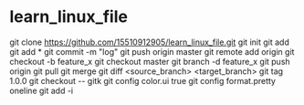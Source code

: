 # learn_linux_file
git clone https://github.com/15510912905/learn_linux_file.git
git init
git add <filename>
git add *
git commit -m "log"
git push origin master
git remote add origin <server>
git checkout -b feature_x
git checkout master
git branch -d feature_x
git push origin <branch>
git pull
git merge <branch>
git diff <source_branch> <target_branch>
git tag 1.0.0 
git checkout -- <filename>
gitk
git config color.ui true
git config format.pretty oneline
git add -i


